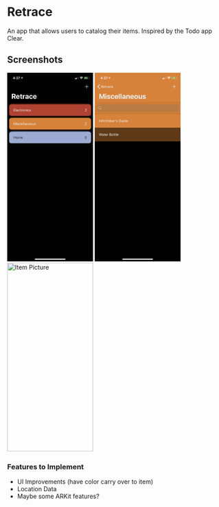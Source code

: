 # Retrace
An app that allows users to catalog their items. Inspired by the Todo app Clear.

## Screenshots

<img src="/Screenshots/category.PNG"
	title="Category View" width="200" height="440" />
<img src="/Screenshots/items.PNG"
	title="Item View" width="200" height="440" />
<img src="/Screenshots/item_pic.PNG"
	title="Item Picture" width="200" height="440" />

### Features to Implement

- UI Improvements (have color carry over to item)
- Location Data
- Maybe some ARKit features?
